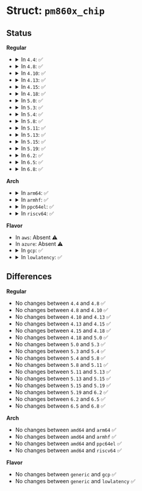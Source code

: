# Struct: <code>pm860x_chip</code>

## Status
<b>Regular</b>
<ul>
<li>
<details>
<summary>In <code>4.4</code>: ✅</summary>

```c
struct pm860x_chip {
    struct device *dev;
    struct mutex irq_lock;
    struct mutex osc_lock;
    struct i2c_client *client;
    struct i2c_client *companion;
    struct regmap *regmap;
    struct regmap *regmap_companion;
    int buck3_double;
    int companion_addr;
    short unsigned int osc_vote;
    int id;
    int irq_mode;
    int irq_base;
    int core_irq;
    unsigned char chip_version;
    unsigned char osc_status;
    unsigned int wakeup_flag;
};
```
</details>
</li>
<li>
<details>
<summary>In <code>4.8</code>: ✅</summary>

```c
struct pm860x_chip {
    struct device *dev;
    struct mutex irq_lock;
    struct mutex osc_lock;
    struct i2c_client *client;
    struct i2c_client *companion;
    struct regmap *regmap;
    struct regmap *regmap_companion;
    int buck3_double;
    int companion_addr;
    short unsigned int osc_vote;
    int id;
    int irq_mode;
    int irq_base;
    int core_irq;
    unsigned char chip_version;
    unsigned char osc_status;
    unsigned int wakeup_flag;
};
```
</details>
</li>
<li>
<details>
<summary>In <code>4.10</code>: ✅</summary>

```c
struct pm860x_chip {
    struct device *dev;
    struct mutex irq_lock;
    struct mutex osc_lock;
    struct i2c_client *client;
    struct i2c_client *companion;
    struct regmap *regmap;
    struct regmap *regmap_companion;
    int buck3_double;
    int companion_addr;
    short unsigned int osc_vote;
    int id;
    int irq_mode;
    int irq_base;
    int core_irq;
    unsigned char chip_version;
    unsigned char osc_status;
    unsigned int wakeup_flag;
};
```
</details>
</li>
<li>
<details>
<summary>In <code>4.13</code>: ✅</summary>

```c
struct pm860x_chip {
    struct device *dev;
    struct mutex irq_lock;
    struct mutex osc_lock;
    struct i2c_client *client;
    struct i2c_client *companion;
    struct regmap *regmap;
    struct regmap *regmap_companion;
    int buck3_double;
    int companion_addr;
    short unsigned int osc_vote;
    int id;
    int irq_mode;
    int irq_base;
    int core_irq;
    unsigned char chip_version;
    unsigned char osc_status;
    unsigned int wakeup_flag;
};
```
</details>
</li>
<li>
<details>
<summary>In <code>4.15</code>: ✅</summary>

```c
struct pm860x_chip {
    struct device *dev;
    struct mutex irq_lock;
    struct mutex osc_lock;
    struct i2c_client *client;
    struct i2c_client *companion;
    struct regmap *regmap;
    struct regmap *regmap_companion;
    int buck3_double;
    int companion_addr;
    short unsigned int osc_vote;
    int id;
    int irq_mode;
    int irq_base;
    int core_irq;
    unsigned char chip_version;
    unsigned char osc_status;
    unsigned int wakeup_flag;
};
```
</details>
</li>
<li>
<details>
<summary>In <code>4.18</code>: ✅</summary>

```c
struct pm860x_chip {
    struct device *dev;
    struct mutex irq_lock;
    struct mutex osc_lock;
    struct i2c_client *client;
    struct i2c_client *companion;
    struct regmap *regmap;
    struct regmap *regmap_companion;
    int buck3_double;
    int companion_addr;
    short unsigned int osc_vote;
    int id;
    int irq_mode;
    int irq_base;
    int core_irq;
    unsigned char chip_version;
    unsigned char osc_status;
    unsigned int wakeup_flag;
};
```
</details>
</li>
<li>
<details>
<summary>In <code>5.0</code>: ✅</summary>

```c
struct pm860x_chip {
    struct device *dev;
    struct mutex irq_lock;
    struct mutex osc_lock;
    struct i2c_client *client;
    struct i2c_client *companion;
    struct regmap *regmap;
    struct regmap *regmap_companion;
    int buck3_double;
    int companion_addr;
    short unsigned int osc_vote;
    int id;
    int irq_mode;
    int irq_base;
    int core_irq;
    unsigned char chip_version;
    unsigned char osc_status;
    unsigned int wakeup_flag;
};
```
</details>
</li>
<li>
<details>
<summary>In <code>5.3</code>: ✅</summary>

```c
struct pm860x_chip {
    struct device *dev;
    struct mutex irq_lock;
    struct mutex osc_lock;
    struct i2c_client *client;
    struct i2c_client *companion;
    struct regmap *regmap;
    struct regmap *regmap_companion;
    int buck3_double;
    int companion_addr;
    short unsigned int osc_vote;
    int id;
    int irq_mode;
    int irq_base;
    int core_irq;
    unsigned char chip_version;
    unsigned char osc_status;
    unsigned int wakeup_flag;
};
```
</details>
</li>
<li>
<details>
<summary>In <code>5.4</code>: ✅</summary>

```c
struct pm860x_chip {
    struct device *dev;
    struct mutex irq_lock;
    struct mutex osc_lock;
    struct i2c_client *client;
    struct i2c_client *companion;
    struct regmap *regmap;
    struct regmap *regmap_companion;
    int buck3_double;
    int companion_addr;
    short unsigned int osc_vote;
    int id;
    int irq_mode;
    int irq_base;
    int core_irq;
    unsigned char chip_version;
    unsigned char osc_status;
    unsigned int wakeup_flag;
};
```
</details>
</li>
<li>
<details>
<summary>In <code>5.8</code>: ✅</summary>

```c
struct pm860x_chip {
    struct device *dev;
    struct mutex irq_lock;
    struct mutex osc_lock;
    struct i2c_client *client;
    struct i2c_client *companion;
    struct regmap *regmap;
    struct regmap *regmap_companion;
    int buck3_double;
    int companion_addr;
    short unsigned int osc_vote;
    int id;
    int irq_mode;
    int irq_base;
    int core_irq;
    unsigned char chip_version;
    unsigned char osc_status;
    unsigned int wakeup_flag;
};
```
</details>
</li>
<li>
<details>
<summary>In <code>5.11</code>: ✅</summary>

```c
struct pm860x_chip {
    struct device *dev;
    struct mutex irq_lock;
    struct mutex osc_lock;
    struct i2c_client *client;
    struct i2c_client *companion;
    struct regmap *regmap;
    struct regmap *regmap_companion;
    int buck3_double;
    int companion_addr;
    short unsigned int osc_vote;
    int id;
    int irq_mode;
    int irq_base;
    int core_irq;
    unsigned char chip_version;
    unsigned char osc_status;
    unsigned int wakeup_flag;
};
```
</details>
</li>
<li>
<details>
<summary>In <code>5.13</code>: ✅</summary>

```c
struct pm860x_chip {
    struct device *dev;
    struct mutex irq_lock;
    struct mutex osc_lock;
    struct i2c_client *client;
    struct i2c_client *companion;
    struct regmap *regmap;
    struct regmap *regmap_companion;
    int buck3_double;
    int companion_addr;
    short unsigned int osc_vote;
    int id;
    int irq_mode;
    int irq_base;
    int core_irq;
    unsigned char chip_version;
    unsigned char osc_status;
    unsigned int wakeup_flag;
};
```
</details>
</li>
<li>
<details>
<summary>In <code>5.15</code>: ✅</summary>

```c
struct pm860x_chip {
    struct device *dev;
    struct mutex irq_lock;
    struct mutex osc_lock;
    struct i2c_client *client;
    struct i2c_client *companion;
    struct regmap *regmap;
    struct regmap *regmap_companion;
    int buck3_double;
    int companion_addr;
    short unsigned int osc_vote;
    int id;
    int irq_mode;
    int irq_base;
    int core_irq;
    unsigned char chip_version;
    unsigned char osc_status;
    unsigned int wakeup_flag;
};
```
</details>
</li>
<li>
<details>
<summary>In <code>5.19</code>: ✅</summary>

```c
struct pm860x_chip {
    struct device *dev;
    struct mutex irq_lock;
    struct mutex osc_lock;
    struct i2c_client *client;
    struct i2c_client *companion;
    struct regmap *regmap;
    struct regmap *regmap_companion;
    int buck3_double;
    int companion_addr;
    short unsigned int osc_vote;
    int id;
    int irq_mode;
    int irq_base;
    int core_irq;
    unsigned char chip_version;
    unsigned char osc_status;
    unsigned int wakeup_flag;
};
```
</details>
</li>
<li>
<details>
<summary>In <code>6.2</code>: ✅</summary>

```c
struct pm860x_chip {
    struct device *dev;
    struct mutex irq_lock;
    struct mutex osc_lock;
    struct i2c_client *client;
    struct i2c_client *companion;
    struct regmap *regmap;
    struct regmap *regmap_companion;
    int buck3_double;
    int companion_addr;
    short unsigned int osc_vote;
    int id;
    int irq_mode;
    int irq_base;
    int core_irq;
    unsigned char chip_version;
    unsigned char osc_status;
    unsigned int wakeup_flag;
};
```
</details>
</li>
<li>
<details>
<summary>In <code>6.5</code>: ✅</summary>

```c
struct pm860x_chip {
    struct device *dev;
    struct mutex irq_lock;
    struct mutex osc_lock;
    struct i2c_client *client;
    struct i2c_client *companion;
    struct regmap *regmap;
    struct regmap *regmap_companion;
    int buck3_double;
    int companion_addr;
    short unsigned int osc_vote;
    int id;
    int irq_mode;
    int irq_base;
    int core_irq;
    unsigned char chip_version;
    unsigned char osc_status;
    unsigned int wakeup_flag;
};
```
</details>
</li>
<li>
<details>
<summary>In <code>6.8</code>: ✅</summary>

```c
struct pm860x_chip {
    struct device *dev;
    struct mutex irq_lock;
    struct mutex osc_lock;
    struct i2c_client *client;
    struct i2c_client *companion;
    struct regmap *regmap;
    struct regmap *regmap_companion;
    int buck3_double;
    int companion_addr;
    short unsigned int osc_vote;
    int id;
    int irq_mode;
    int irq_base;
    int core_irq;
    unsigned char chip_version;
    unsigned char osc_status;
    unsigned int wakeup_flag;
};
```
</details>
</li>
</ul>
<b>Arch</b>
<ul>
<li>
<details>
<summary>In <code>arm64</code>: ✅</summary>

```c
struct pm860x_chip {
    struct device *dev;
    struct mutex irq_lock;
    struct mutex osc_lock;
    struct i2c_client *client;
    struct i2c_client *companion;
    struct regmap *regmap;
    struct regmap *regmap_companion;
    int buck3_double;
    int companion_addr;
    short unsigned int osc_vote;
    int id;
    int irq_mode;
    int irq_base;
    int core_irq;
    unsigned char chip_version;
    unsigned char osc_status;
    unsigned int wakeup_flag;
};
```
</details>
</li>
<li>
<details>
<summary>In <code>armhf</code>: ✅</summary>

```c
struct pm860x_chip {
    struct device *dev;
    struct mutex irq_lock;
    struct mutex osc_lock;
    struct i2c_client *client;
    struct i2c_client *companion;
    struct regmap *regmap;
    struct regmap *regmap_companion;
    int buck3_double;
    int companion_addr;
    short unsigned int osc_vote;
    int id;
    int irq_mode;
    int irq_base;
    int core_irq;
    unsigned char chip_version;
    unsigned char osc_status;
    unsigned int wakeup_flag;
};
```
</details>
</li>
<li>
<details>
<summary>In <code>ppc64el</code>: ✅</summary>

```c
struct pm860x_chip {
    struct device *dev;
    struct mutex irq_lock;
    struct mutex osc_lock;
    struct i2c_client *client;
    struct i2c_client *companion;
    struct regmap *regmap;
    struct regmap *regmap_companion;
    int buck3_double;
    int companion_addr;
    short unsigned int osc_vote;
    int id;
    int irq_mode;
    int irq_base;
    int core_irq;
    unsigned char chip_version;
    unsigned char osc_status;
    unsigned int wakeup_flag;
};
```
</details>
</li>
<li>
<details>
<summary>In <code>riscv64</code>: ✅</summary>

```c
struct pm860x_chip {
    struct device *dev;
    struct mutex irq_lock;
    struct mutex osc_lock;
    struct i2c_client *client;
    struct i2c_client *companion;
    struct regmap *regmap;
    struct regmap *regmap_companion;
    int buck3_double;
    int companion_addr;
    short unsigned int osc_vote;
    int id;
    int irq_mode;
    int irq_base;
    int core_irq;
    unsigned char chip_version;
    unsigned char osc_status;
    unsigned int wakeup_flag;
};
```
</details>
</li>
</ul>
<b>Flavor</b>
<ul>
<li>
In <code>aws</code>: Absent ⚠️
</li>
<li>
In <code>azure</code>: Absent ⚠️
</li>
<li>
<details>
<summary>In <code>gcp</code>: ✅</summary>

```c
struct pm860x_chip {
    struct device *dev;
    struct mutex irq_lock;
    struct mutex osc_lock;
    struct i2c_client *client;
    struct i2c_client *companion;
    struct regmap *regmap;
    struct regmap *regmap_companion;
    int buck3_double;
    int companion_addr;
    short unsigned int osc_vote;
    int id;
    int irq_mode;
    int irq_base;
    int core_irq;
    unsigned char chip_version;
    unsigned char osc_status;
    unsigned int wakeup_flag;
};
```
</details>
</li>
<li>
<details>
<summary>In <code>lowlatency</code>: ✅</summary>

```c
struct pm860x_chip {
    struct device *dev;
    struct mutex irq_lock;
    struct mutex osc_lock;
    struct i2c_client *client;
    struct i2c_client *companion;
    struct regmap *regmap;
    struct regmap *regmap_companion;
    int buck3_double;
    int companion_addr;
    short unsigned int osc_vote;
    int id;
    int irq_mode;
    int irq_base;
    int core_irq;
    unsigned char chip_version;
    unsigned char osc_status;
    unsigned int wakeup_flag;
};
```
</details>
</li>
</ul>

## Differences
<b>Regular</b>
<ul>
<li>
No changes between <code>4.4</code> and <code>4.8</code> ✅
</li>
<li>
No changes between <code>4.8</code> and <code>4.10</code> ✅
</li>
<li>
No changes between <code>4.10</code> and <code>4.13</code> ✅
</li>
<li>
No changes between <code>4.13</code> and <code>4.15</code> ✅
</li>
<li>
No changes between <code>4.15</code> and <code>4.18</code> ✅
</li>
<li>
No changes between <code>4.18</code> and <code>5.0</code> ✅
</li>
<li>
No changes between <code>5.0</code> and <code>5.3</code> ✅
</li>
<li>
No changes between <code>5.3</code> and <code>5.4</code> ✅
</li>
<li>
No changes between <code>5.4</code> and <code>5.8</code> ✅
</li>
<li>
No changes between <code>5.8</code> and <code>5.11</code> ✅
</li>
<li>
No changes between <code>5.11</code> and <code>5.13</code> ✅
</li>
<li>
No changes between <code>5.13</code> and <code>5.15</code> ✅
</li>
<li>
No changes between <code>5.15</code> and <code>5.19</code> ✅
</li>
<li>
No changes between <code>5.19</code> and <code>6.2</code> ✅
</li>
<li>
No changes between <code>6.2</code> and <code>6.5</code> ✅
</li>
<li>
No changes between <code>6.5</code> and <code>6.8</code> ✅
</li>
</ul>
<b>Arch</b>
<ul>
<li>
No changes between <code>amd64</code> and <code>arm64</code> ✅
</li>
<li>
No changes between <code>amd64</code> and <code>armhf</code> ✅
</li>
<li>
No changes between <code>amd64</code> and <code>ppc64el</code> ✅
</li>
<li>
No changes between <code>amd64</code> and <code>riscv64</code> ✅
</li>
</ul>
<b>Flavor</b>
<ul>
<li>
No changes between <code>generic</code> and <code>gcp</code> ✅
</li>
<li>
No changes between <code>generic</code> and <code>lowlatency</code> ✅
</li>
</ul>
